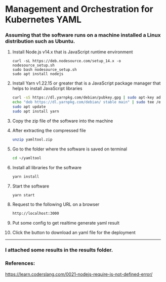 # Management and Orchestration for Kubernetes YAML

### Assuming that the software runs on a machine installed a Linux distribution such as Ubuntu.

1. Install Node.js v14.x that is JavaScript runtime environment

   ```shell
   curl -sL https://deb.nodesource.com/setup_14.x -o nodesource_setup.sh
   sudo bash nodesource_setup.sh
   sudo apt install nodejs
   ```

2. Install Yarn v1.22.15 or greater that is a JavaScript package manager that helps to install JavaScript libraries

   ```sh
   curl -sS https://dl.yarnpkg.com/debian/pubkey.gpg | sudo apt-key add -
   echo "deb https://dl.yarnpkg.com/debian/ stable main" | sudo tee /etc/apt/sources.list.d/yarn.list
   sudo apt update
   sudo apt install yarn
   ```

3. Copy the zip file of the software into the machine

4. After extracting the compressed file

   ```sh
   unzip yamltool.zip
   ```

5. Go to the folder where the software is saved on terminal

   ```sh
   cd ~/yamltool
   ```

6. Install all libraries for the software

   ```sh
   yarn install
   ```

7. Start the software

   ```sh
   yarn start
   ```

8. Request to the following URL on a browser

   ```sh
   http://localhost:3000
   ```

9. Put some config to get realtime generate yaml result

10. Click the button to download an yaml file for the deployment
---
### I attached some results in the results folder.

### References:
https://learn.coderslang.com/0021-nodejs-require-is-not-defined-error/
